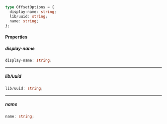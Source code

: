 ```ts
type OffsetOptions = {
  display-name: string;
  lib/uuid: string;
  name: string;
};
```

#### Properties

##### display-name

```ts
display-name: string;
```

***

##### lib/uuid

```ts
lib/uuid: string;
```

***

##### name

```ts
name: string;
```

